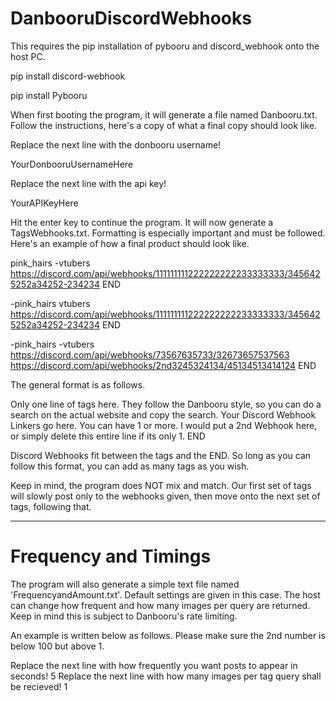 # DanbooruDiscordWebhooks
This requires the pip installation of pybooru and discord_webhook onto the host PC. 

pip install discord-webhook

pip install Pybooru

When first booting the program, it will generate a file named Danbooru.txt. Follow the instructions, here's a copy of what a final copy should look like.

Replace the next line with the donbooru username!

YourDonbooruUsernameHere

Replace the next line with the api key!

YourAPIKeyHere

Hit the enter key to continue the program. It will now generate a TagsWebhooks.txt. Formatting is especially important and must be followed. Here's an example of how a final product should look like.

pink_hairs -vtubers 
https://discord.com/api/webhooks/111111111222222222233333333/3456425252a34252-234234
END

-pink_hairs vtubers 
https://discord.com/api/webhooks/111111111222222222233333333/3456425252a34252-234234
END

-pink_hairs -vtubers 
https://discord.com/api/webhooks/73567635733/32673657537563
https://discord.com/api/webhooks/2nd3245324134/45134513414124
END

The general format is as follows.

Only one line of tags here. They follow the Danbooru style, so you can do a search on the actual website and copy the search.
Your Discord Webhook Linkers go here. You can have 1 or more. 
I would put a 2nd Webhook here, or simply delete this entire line if its only 1.
END

Discord Webhooks fit between the tags and the END. So long as you can follow this format, you can add as many tags as you wish.

Keep in mind, the program does NOT mix and match. Our first set of tags will slowly post only to the webhooks given, then move onto the next set of tags, following that. 

_______________________

# Frequency and Timings

The program will also generate a simple text file named 'FrequencyandAmount.txt'. Default settings are given in this case. The host can change how frequent and how many images per query are returned. Keep in mind this is subject to Danbooru's rate limiting. 

An example is written below as follows. Please make sure the 2nd number is below 100 but above 1.

Replace the next line with how frequently you want posts to appear in seconds!
5
Replace the next line with how many images per tag query shall be recieved!
1
